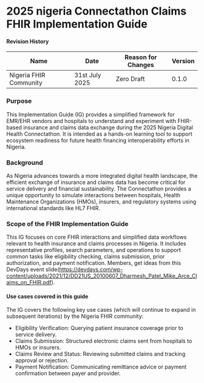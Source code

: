 # 2025 nigeria Connectathon Claims FHIR Implementation Guide

#### Revision History

<table class="table table-hover table-bordered table-striped">
    <thead>
        <tr>
            <th>Name</th>
            <th>Date</th>
            <th>Reason for Changes</th>
            <th>Version</th>
        </tr>
    </thead>
    <tbody>
        <tr>
            <td>Nigeria FHIR Community</td>
            <td>31st July 2025</td>
            <td>Zero Draft</td>
            <td>0.1.0</td>
        </tr>
    </tbody>
</table>


### Purpose

This Implementation Guide (IG) provides a simplified framework for EMR/EHR vendors and hospitals to understand and experiment with FHIR-based insurance and claims data exchange during the 2025 Nigeria Digital Health Connectathon. It is intended as a hands-on learning tool to support ecosystem readiness for future health financing interoperability efforts in Nigeria.

### Background

As Nigeria advances towards a more integrated digital health landscape, the efficient exchange of insurance and claims data has become critical for service delivery and financial sustainability. The Connectathon provides a unique opportunity to simulate interactions between hospitals, Health Maintenance Organizations (HMOs), insurers, and regulatory systems using international standards like HL7 FHIR.

###  Scope of the FHIR Implementation Guide

This IG focuses on core FHIR interactions and simplified data workflows relevant to health insurance and claims processes in Nigeria. It includes representative profiles, search parameters, and operations to support common tasks like eligibility checking, claims submission, prior authorization, and payment notification. Members, get ideas from this DevDays event slide(https://devdays.com/wp-content/uploads/2021/12/DD21US_20100607_Dharmesh_Patel_Mike_Arce_Claims_on_FHIR.pdf).

<!-- The scope of this guide focuses on the following core components:
- **Standardizing how immunization clients (patients) are registered and managed**, using the [**NgImmPatient**](StructureDefinition-NgImmPatient.html) profile.
- **Structuring immunization service delivery records**, such as vaccine administration, using the [**NgImmImmunization**](StructureDefinition-NgImmImmunization.html) profile.
- **Defining the necessary search parameters, RESTful operations, and data constraints** to ensure interoperable exchange of immunization data across digital platforms.
- **Providing the minimum data structures required** for systems to exchange immunization-related data across multiple levels of the health system, from point-of-care to national dashboards. -->

#### Use cases covered in this guide
The IG covers the following key use cases (which will continue to expand in subsequent iterations) by the Nigeria FHIR community:

- Eligibility Verification: Querying patient insurance coverage prior to service delivery.
- Claims Submission: Structured electronic claims sent from hospitals to HMOs or insurers.
- Claims Review and Status: Reviewing submitted claims and tracking approval or rejection.
- Payment Notification: Communicating remittance advice or payment confirmation between payer and provider.